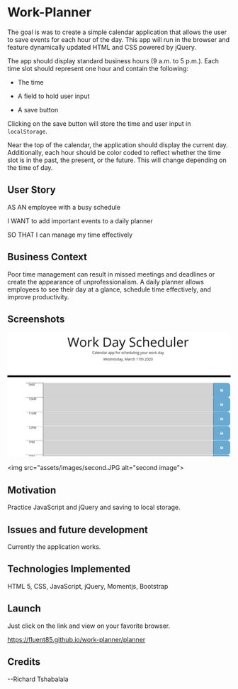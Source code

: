 # Work-Planner
The goal is was to create a simple calendar application that allows the user to save events for each hour of the day. This app will run in the browser and feature dynamically updated HTML and CSS powered by jQuery.

The app should display standard business hours (9 a.m. to 5 p.m.). Each time slot should represent one hour and contain the following:

* The time

* A field to hold user input

* A save button

Clicking on the save button will store the time and user input in `localStorage`.

Near the top of the calendar, the application should display the current day. Additionally, each hour should be color coded to reflect whether the time slot is in the past, the present, or the future. This will change depending on the time of day.


## User Story

AS AN employee with a busy schedule

I WANT to add important events to a daily planner

SO THAT I can manage my time effectively 

## Business Context

Poor time management can result in missed meetings and deadlines or create the appearance of unprofessionalism. A daily planner allows employees to see their day at a glance, schedule time effectively, and improve productivity. 

## Screenshots


<img src="assets/images/first.JPG" alt="nothing saved">

<img src="assets/images/second.JPG alt="second image">

## Motivation

Practice JavaScript and jQuery and saving to local storage.

## Issues and future development

Currently the application works.

## Technologies Implemented

HTML 5, CSS, JavaScript, jQuery, Momentjs, Bootstrap

## Launch

Just click on the link and view on your favorite browser.

https://fluent85.github.io/work-planner/planner



## Credits

--Richard Tshabalala
